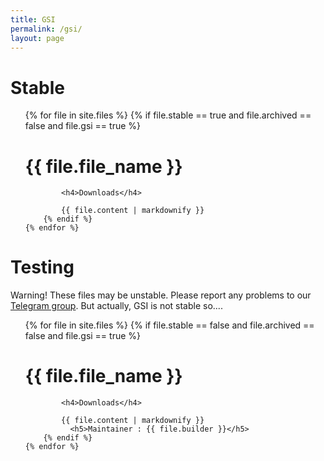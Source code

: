 ```yaml
---
title: GSI
permalink: /gsi/
layout: page
---
```


# Stable


<ul class="files-stable">
    {% for file in site.files %}
        {% if file.stable == true and file.archived == false and file.gsi == true %}
            <h1>{{ file.file_name }}</h1>

            <h4>Downloads</h4>
            
            {{ file.content | markdownify }}
        {% endif %}
    {% endfor %}
</ul>

# Testing

Warning! These files may be unstable. Please report any problems to our [Telegram group](https://t.me/AOSDPx/39).
But actually, GSI is not stable so....

<ul class="files-unstable">
    {% for file in site.files %}
        {% if file.stable == false and file.archived == false and file.gsi == true %}
            <h1>{{ file.file_name }}</h1>

            <h4>Downloads</h4>

            {{ file.content | markdownify }}
	          <h5>Maintainer : {{ file.builder }}</h5>
        {% endif %}
	{% endfor %}
</ul>

